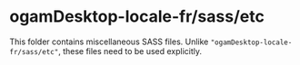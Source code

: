 # ogamDesktop-locale-fr/sass/etc

This folder contains miscellaneous SASS files. Unlike `"ogamDesktop-locale-fr/sass/etc"`, these files
need to be used explicitly.
